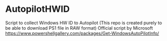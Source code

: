 # AutopilotHWID
Script to collect Windows HW ID to Autopilot (This repo is created purely to be able to download PS1 file in RAW format)
Official script by Microsoft https://www.powershellgallery.com/packages/Get-WindowsAutoPilotInfo/
